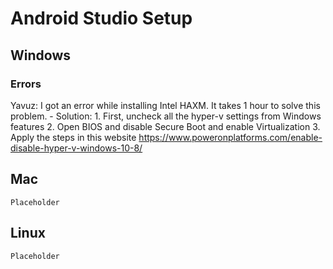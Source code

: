 # Android Studio Setup

## Windows
### Errors
Yavuz: I got an error while installing Intel HAXM. It takes 1 hour to solve this problem. 
    - Solution: 
    1. First, uncheck all the hyper-v settings from Windows features
    2. Open BIOS and disable Secure Boot and enable Virtualization
    3. Apply the steps in this website https://www.poweronplatforms.com/enable-disable-hyper-v-windows-10-8/

## Mac
    Placeholder

## Linux
    Placeholder
    
    